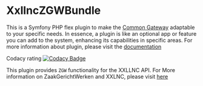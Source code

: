 # XxllncZGWBundle

This is a Symfony PHP flex plugin to make the [Common Gateway](https://github.com/CommonGateway/CoreBundle) adaptable to your specific needs. In essence, a plugin is like an optional app or feature you can add to the system, enhancing its capabilities in specific areas. For more information about plugin, please visit the [documentation](https://docs.conductor-gateway.app/en/latest/plugins/)

Codacy rating [![Codacy Badge](https://app.codacy.com/project/badge/Grade/636ff2fbbcbd423dab24940ec99ad19e)](https://www.codacy.com/gh/CommonGateway/XxllncZGWBundle/dashboard?utm_source=github.com\&utm_medium=referral\&utm_content=CommonGateway/XxllncZGWBundle\&utm_campaign=Badge_Grade)

This plugin provides `ZGW` functionality for the XXLLNC API. For More information on ZaakGerichtWerken and XXLNC, please visit [here]([https://github.com/vrijBRP/vrijBRP]\(https://xxllnc.nl/zaakgericht\)https://xxllnc.nl/zaakgericht)
